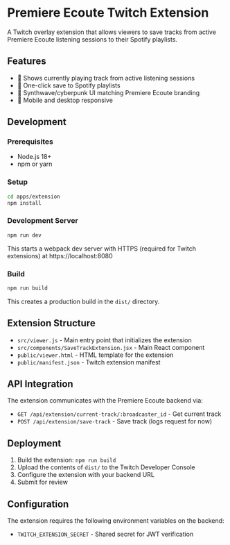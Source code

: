 # Premiere Ecoute Twitch Extension

A Twitch overlay extension that allows viewers to save tracks from active Premiere Ecoute listening sessions to their Spotify playlists.

## Features

- 🎵 Shows currently playing track from active listening sessions
- 💾 One-click save to Spotify playlists
- 🎨 Synthwave/cyberpunk UI matching Premiere Ecoute branding
- 📱 Mobile and desktop responsive

## Development

### Prerequisites

- Node.js 18+
- npm or yarn

### Setup

```bash
cd apps/extension
npm install
```

### Development Server

```bash
npm run dev
```

This starts a webpack dev server with HTTPS (required for Twitch extensions) at https://localhost:8080

### Build

```bash
npm run build
```

This creates a production build in the `dist/` directory.

## Extension Structure

- `src/viewer.js` - Main entry point that initializes the extension
- `src/components/SaveTrackExtension.jsx` - Main React component
- `public/viewer.html` - HTML template for the extension
- `public/manifest.json` - Twitch extension manifest

## API Integration

The extension communicates with the Premiere Ecoute backend via:

- `GET /api/extension/current-track/:broadcaster_id` - Get current track
- `POST /api/extension/save-track` - Save track (logs request for now)

## Deployment

1. Build the extension: `npm run build`
2. Upload the contents of `dist/` to the Twitch Developer Console
3. Configure the extension with your backend URL
4. Submit for review

## Configuration

The extension requires the following environment variables on the backend:

- `TWITCH_EXTENSION_SECRET` - Shared secret for JWT verification